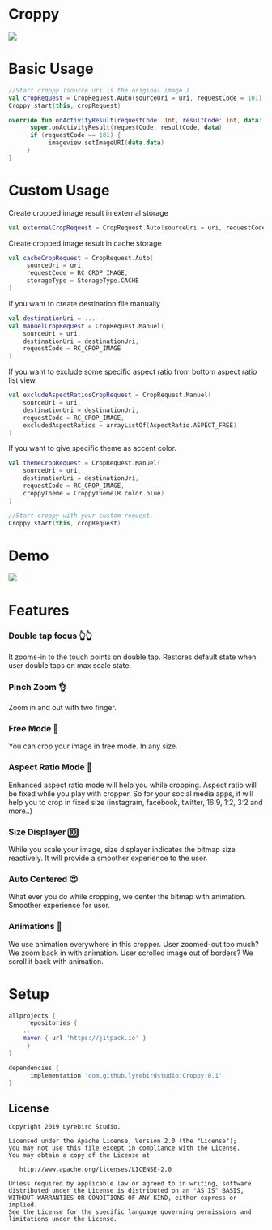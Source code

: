 # Croppy
<img src="https://raw.githubusercontent.com/lyrebirdstudio/Croppy/master/art/art.png"/>

# Basic Usage
```kotlin
//Start croppy (source uri is the original image.)
val cropRequest = CropRequest.Auto(sourceUri = uri, requestCode = 101)
Croppy.start(this, cropRequest)
```
```kotlin
override fun onActivityResult(requestCode: Int, resultCode: Int, data: Intent?) {
      super.onActivityResult(requestCode, resultCode, data)
      if (requestCode == 101) {
           imageview.setImageURI(data.data)
     }
}
```

# Custom Usage

Create cropped image result in external storage
```kotlin
val externalCropRequest = CropRequest.Auto(sourceUri = uri, requestCode = RC_CROP_IMAGE)
```

Create cropped image result in cache storage
```kotlin
val cacheCropRequest = CropRequest.Auto(
     sourceUri = uri,
     requestCode = RC_CROP_IMAGE,
     storageType = StorageType.CACHE
)
```

If you want to create destination file manually

```kotlin
val destinationUri = ...
val manuelCropRequest = CropRequest.Manuel(
    sourceUri = uri,
    destinationUri = destinationUri,
    requestCode = RC_CROP_IMAGE
)
```

If you want to exclude some specific aspect ratio from bottom aspect ratio list view.

```kotlin
val excludeAspectRatiosCropRequest = CropRequest.Manuel(
    sourceUri = uri,     
    destinationUri = destinationUri,
    requestCode = RC_CROP_IMAGE,
    excludedAspectRatios = arrayListOf(AspectRatio.ASPECT_FREE)
)
```

If you want to give specific theme as accent color.
```kotlin
val themeCropRequest = CropRequest.Manuel(
    sourceUri = uri,
    destinationUri = destinationUri,
    requestCode = RC_CROP_IMAGE,
    croppyTheme = CroppyTheme(R.color.blue)
)
```

```kotlin
//Start croppy with your custom request.
Croppy.start(this, cropRequest)
```

# Demo
<img src="https://github.com/lyrebirdstudio/Croppy/blob/master/art/artgif.gif?raw=true"/>

# Features

### Double tap focus 👆👆
It zooms-in to the touch points on double tap. Restores default state when user double taps on max scale state.

### Pinch Zoom 👌
Zoom in and out with two finger.

### Free Mode 🤟
You can crop your image in free mode. In any size.

### Aspect Ratio Mode 📱
Enhanced aspect ratio mode will help you while cropping. Aspect ratio will be fixed while you play with cropper. So for your social media apps, it will help you to crop in fixed size (instagram, facebook, twitter, 16:9, 1:2, 3:2 and more..)

### Size Displayer 🔟
While you scale your image, size displayer indicates the bitmap size reactively. It will provide a smoother experience to the user.

### Auto Centered 😍
What ever you do while cropping, we center the bitmap with animation. Smoother experience for user.

### Animations 🌟 
We use animation everywhere in this cropper. User zoomed-out too much? We zoom back in with animation. User scrolled image out of borders? We scroll it back with animation.

# Setup
```groovy
allprojects {
     repositories {
	...
	maven { url 'https://jitpack.io' }
     }
}
```
```groovy
dependencies {
      implementation 'com.github.lyrebirdstudio:Croppy:0.1'
}
```

License
--------


    Copyright 2019 Lyrebird Studio.

    Licensed under the Apache License, Version 2.0 (the "License");
    you may not use this file except in compliance with the License.
    You may obtain a copy of the License at

       http://www.apache.org/licenses/LICENSE-2.0

    Unless required by applicable law or agreed to in writing, software
    distributed under the License is distributed on an "AS IS" BASIS,
    WITHOUT WARRANTIES OR CONDITIONS OF ANY KIND, either express or implied.
    See the License for the specific language governing permissions and
    limitations under the License.


